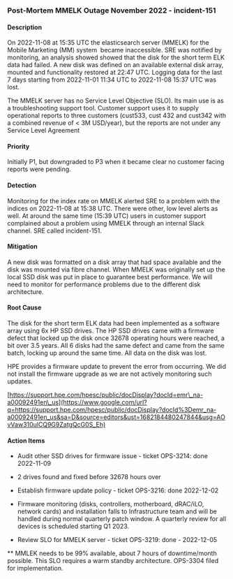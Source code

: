 ### Post-Mortem MMELK Outage November 2022 - incident-151

#### Description

On 2022-11-08 at 15:35 UTC the elasticsearch server (MMELK) for the Mobile Marketing (MM) system  became inaccessible. SRE was notified by monitoring, an analysis showed showed that the disk for the short term ELK data had failed. A new disk was defined on an available external disk array, mounted and functionality restored at 22:47 UTC. Logging data for the last 7 days starting from 2022-11-01 11:34 UTC to 2022-11-08 15:37 UTC was lost.

The MMELK server has no Service Level Objective (SLO). Its main use is as a troubleshooting support tool. Customer support uses it to supply operational reports to three customers (cust533, cust 432 and cust342 with a combined revenue of < 3M USD/year), but the reports are not under any Service Level Agreement

#### Priority

Initially P1, but downgraded to P3 when it became clear no customer facing reports were pending.

#### Detection

Monitoring for the index rate on MMELK alerted SRE to a problem with the indices on 2022-11-08 at 15:38 UTC. There were other, low level alerts as well. At around the same time (15:39 UTC) users in customer support complained about a problem using MMELK through an internal Slack channel. SRE called incident-151.

#### Mitigation

A new disk was formatted on a disk array that had space available and the disk was mounted via fibre channel. When MMELK was originally set up the local SSD disk was put in place to guarantee best performance. We will need to monitor for performance problems due to the different disk architecture.

#### Root Cause

The disk for the short term ELK data had been implemented as a software array using 6x HP SSD drives. The HP SSD drives came with a firmware defect that locked up the disk once 32678 operating hours were reached, a bit over 3.5 years. All 6 disks had the same defect and came from the same batch, locking up around the same time. All data on the disk was lost.

HPE provides a firmware update to prevent the error from occurring. We did not install the firmware upgrade as we are not actively monitoring such updates.

[https://support.hpe.com/hpesc/public/docDisplay?docId=emr\_na-a00092491en\_us](https://www.google.com/url?q=https://support.hpe.com/hpesc/public/docDisplay?docId%3Demr_na-a00092491en_us&sa=D&source=editors&ust=1682184480247844&usg=AOvVaw310ulCQ9G9ZatgQcG0S_Eh)

#### Action Items

*   Audit other SSD drives for firmware issue - ticket OPS-3214: done 2022-11-09

  *   2 drives found and fixed before 32678 hours over

*   Establish firmware update policy - ticket OPS-3216: done 2022-12-02

  *   Firmware monitoring (disks, controllers, motherboard, dRAC/iLO, network cards) and installation falls to Infrastructure team and will be handled during normal quarterly patch window. A quarterly review for all devices is scheduled starting Q1 2023.

*   Review SLO for MMELK server - ticket OPS-3219: done - 2022-12-05

  **   MMLEK needs to be 99% available, about 7 hours of downtime/month possible. This SLO requires a warm standby architecture. OPS-3304 filed for implementation.
